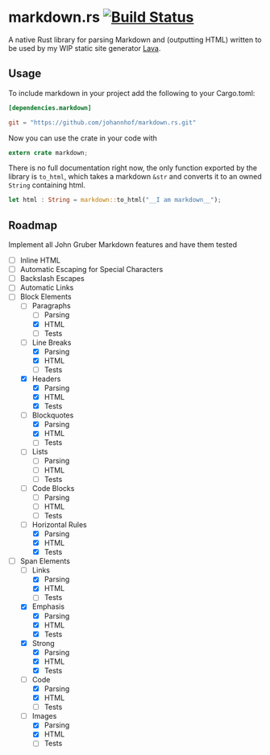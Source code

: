 markdown.rs [![Build Status](https://travis-ci.org/johannhof/markdown.rs.svg?branch=master)](https://travis-ci.org/johannhof/markdown.rs)
===========

A native Rust library for parsing Markdown and (outputting HTML) written to be used by my WIP static site generator [Lava](https://github.com/johannhof/lava).

Usage
----------

To include markdown in your project add the following to your Cargo.toml:

```toml
[dependencies.markdown]

git = "https://github.com/johannhof/markdown.rs.git"

```

Now you can use the crate in your code with
```rust
extern crate markdown;
```

There is no full documentation right now, the only function exported by the library is `to_html`, which takes a markdown `&str` and converts it to an owned `String` containing html.

```rust
let html : String = markdown::to_html("__I am markdown__");
```

Roadmap
----------

Implement all John Gruber Markdown features and have them tested

- [ ] Inline HTML
- [ ] Automatic Escaping for Special Characters
- [ ] Backslash Escapes
- [ ] Automatic Links
- [ ] Block Elements
  - [ ] Paragraphs
    - [ ] Parsing
    - [x] HTML
    - [ ] Tests
  - [ ] Line Breaks
    - [x] Parsing
    - [x] HTML
    - [ ] Tests
  - [x] Headers
    - [x] Parsing
    - [x] HTML
    - [x] Tests
  - [ ] Blockquotes
    - [x] Parsing
    - [x] HTML
    - [ ] Tests
  - [ ] Lists
    - [ ] Parsing
    - [ ] HTML
    - [ ] Tests
  - [ ] Code Blocks
    - [ ] Parsing
    - [ ] HTML
    - [ ] Tests
  - [ ] Horizontal Rules
    - [x] Parsing
    - [x] HTML
    - [x] Tests
- [ ] Span Elements
  - [ ] Links
    - [x] Parsing
    - [x] HTML
    - [ ] Tests
  - [x] Emphasis
    - [x] Parsing
    - [x] HTML
    - [x] Tests
  - [x] Strong
    - [x] Parsing
    - [x] HTML
    - [x] Tests
  - [ ] Code
    - [x] Parsing
    - [x] HTML
    - [ ] Tests
  - [ ] Images
    - [x] Parsing
    - [x] HTML
    - [ ] Tests
